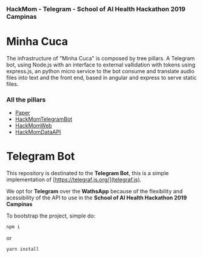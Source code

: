 ### HackMom - Telegram - School of AI Health Hackathon 2019 Campinas

# Minha Cuca

The infrastructure of "Minha Cuca" is composed by tree pillars. A Telegram bot, using Node.js with an interface to external vallidation with tokens using express.js, an python micro service to the bot consume and translate audio files into text and the front end, based in angular and express to serve static files.

### All the pillars
* [Paper](https://github.com/joaoscheuermann/hackmom_paper)
* [HackMomTelegramBot](https://github.com/joaoscheuermann/hackmom-telegram)
* [HackMomWeb](https://github.com/marianazangrossi/hackmom_web)
* [HackMomDataAPI](https://github.com/thalesgibbon/HackMom_DataAPIb)

# Telegram Bot

This repository is destinated to the **Telegram Bot**, this is a simple implementation of [https://telegraf.js.org/](telegraf.js).

We opt for **Telegram** over the **WathsApp** because of the flexibility and acessibility of the API to use in the **School of AI Health Hackathon 2019 Campinas** 

To bootstrap the project, simple do:
```
npm i
```
or

```
yarn install
```

